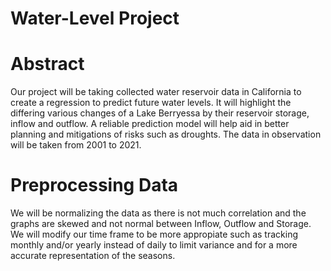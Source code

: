 # Water-Level Project

# Abstract
Our project will be taking collected water reservoir data in California to create a regression to predict future water levels. It will highlight the differing various changes of a Lake Berryessa by their reservoir storage, inflow and outflow. A reliable prediction model will help aid in better planning and mitigations of risks such as droughts. The data in observation will be taken from 2001 to 2021.

# Preprocessing Data
We will be normalizing the data as there is not much correlation and the graphs are skewed and not normal between Inflow, Outflow and Storage. We will modify our time frame to be more appropiate such as tracking monthly and/or yearly instead of daily to limit variance and for a more accurate representation of the seasons.   
